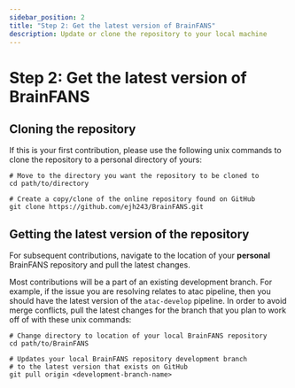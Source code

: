 ```yaml
---
sidebar_position: 2
title: "Step 2: Get the latest version of BrainFANS"
description: Update or clone the repository to your local machine
---
```


# Step 2: Get the latest version of BrainFANS

## Cloning the repository

If this is your first contribution, please use the following unix commands to clone the repository to a personal directory of yours:

```console
# Move to the directory you want the repository to be cloned to
cd path/to/directory

# Create a copy/clone of the online repository found on GitHub
git clone https://github.com/ejh243/BrainFANS.git
```

## Getting the latest version of the repository

For subsequent contributions, navigate to the location of your **personal** BrainFANS repository and pull the latest changes.

Most contributions will be a part of an existing development branch. For example, if the issue you are resolving relates to atac pipeline, then you should have the latest version of the `atac-develop` pipeline. In order to avoid merge conflicts, pull the latest changes for the branch that you plan to work off of with these unix commands:

```console
# Change directory to location of your local BrainFANS repository
cd path/to/BrainFANS

# Updates your local BrainFANS repository development branch
# to the latest version that exists on GitHub
git pull origin <development-branch-name>
```